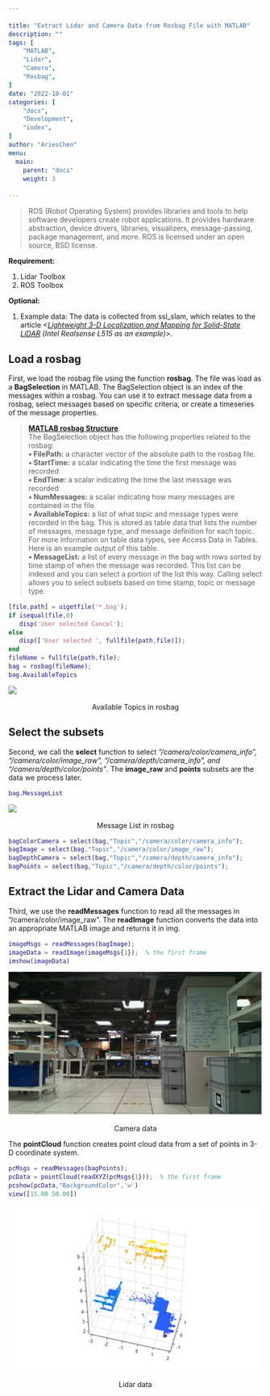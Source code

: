 ```yaml
---

title: "Extract Lidar and Camera Data from Rosbag File with MATLAB"
description: ""
tags: [
    "MATLAB",
    "Lidar",
    "Camera",
    "Rosbag",
]
date: "2022-10-01"
categories: [
    "docs",
    "Development",
    "index",
]
author: "AriesChen"
menu:
  main:
    parent: "docs"
    weight: 3

---
```


> ROS (Robot Operating System) provides libraries and tools to help software developers create robot applications. It provides hardware abstraction, device drivers, libraries, visualizers, message-passing, package management, and more. ROS is licensed under an open source, BSD license.

**Requirement:**

1.  Lidar Toolbox
2.  ROS Toolbox

**Optional:**

1.  Example data: The data is collected from ssl\_slam, which relates to the article _<_[_Lightweight 3-D Localization and Mapping for Solid-State LiDAR_](https://github.com/wh200720041/ssl_slam) _(Intel Realsense L515 as an example)\>_.

## Load a rosbag

First, we load the rosbag file using the function **rosbag**. The file was load as a **BagSelection** in MATLAB. The BagSelection object is an index of the messages within a rosbag. You can use it to extract message data from a rosbag, select messages based on specific criteria, or create a timeseries of the message properties.

> [**MATLAB rosbag Structure**](https://www.mathworks.com/help/ros/ug/ros-log-files-rosbags.html)  
> The BagSelection object has the following properties related to the rosbag:  
> **• FilePath:** a character vector of the absolute path to the rosbag file.  
> **• StartTime:** a scalar indicating the time the first message was recorded  
> **• EndTime:** a scalar indicating the time the last message was recorded  
> **• NumMessages:** a scalar indicating how many messages are contained in the file  
> **• AvailableTopics:** a list of what topic and message types were recorded in the bag. This is stored as table data that lists the number of messages, message type, and message definition for each topic. For more information on table data types, see Access Data in Tables. Here is an example output of this table.  
> **• MessageList:** a list of every message in the bag with rows sorted by time stamp of when the message was recorded. This list can be indexed and you can select a portion of the list this way. Calling select allows you to select subsets based on time stamp, topic or message type.

```matlab
[file,path] = uigetfile('*.bag');
if isequal(file,0)
   disp('User selected Cancel');
else
   disp(['User selected ', fullfile(path,file)]);
end
fileName = fullfile(path,file);
bag = rosbag(fileName);
bag.AvailableTopics
```

![](https://miro.medium.com/v2/resize:fit:1400/1*8fVwI-AJtCj7ySAMv5L8TA.jpeg)

<center>Available Topics in rosbag</center>

## Select the subsets

Second, we call the **select** function to select _“/camera/color/camera\_info”, “/camera/color/image\_raw”, “/camera/depth/camera\_info”, and “/camera/depth/color/points”_. The **image\_raw** and **points** subsets are the data we process later.

```matlab
bag.MessageList
```

![](https://miro.medium.com/v2/resize:fit:944/1*gJwwgtNBp2HJSd1yfPISzw.jpeg)

<center>Message List in rosbag</center>

```matlab
bagColorCamera = select(bag,"Topic","/camera/color/camera_info"); 
bagImage = select(bag,"Topic","/camera/color/image_raw"); 
bagDepthCamera = select(bag,"Topic","/camera/depth/camera_info");  
bagPoints = select(bag,"Topic","/camera/depth/color/points");
```

## Extract the Lidar and Camera Data

Third, we use the **readMessages** function to read all the messages in “/camera/color/image\_raw”. The **readImage** function converts the data into an appropriate MATLAB image and returns it in img.

```matlab
imageMsgs = readMessages(bagImage);
imageData = readImage(imageMsgs{1});  % the first frame
imshow(imageData)
```

![](https://github.com/AriesChen-UPC/AriesChen-UPC/blob/main/Blog/CleanShot%202024-03-27%20at%2009.11.21@2x.png?raw=true)

<center>Camera data</center>

The **pointCloud** function creates point cloud data from a set of points in 3-D coordinate system.

```matlab
pcMsgs = readMessages(bagPoints);
pcData = pointCloud(readXYZ(pcMsgs{1}));  % the first frame
pcshow(pcData,"BackgroundColor",'w')
view([15.00 50.00])
```

![](https://github.com/AriesChen-UPC/AriesChen-UPC/blob/main/Blog/CleanShot%202024-03-27%20at%2009.11.33@2x.png?raw=true)

<center>Lidar data</center>
